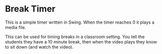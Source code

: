 # Break Timer

This is a simple timer written in Swing. When the timer reaches 0 it plays a media file.

This can be used for timing breaks in a classroom setting. You tell the students they
have a 10 minute break, then when the video plays they know to sit down (and watch the
video).
